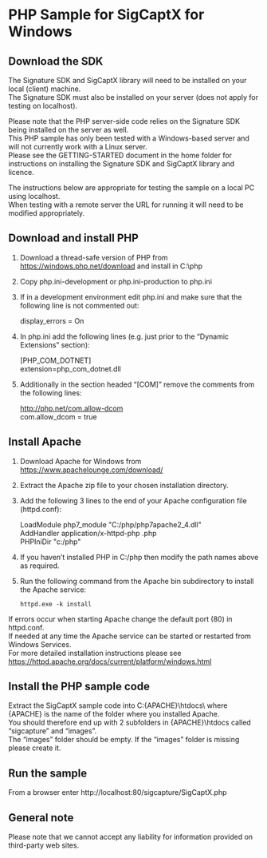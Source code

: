 # PHP Sample for SigCaptX for Windows

## Download the SDK

The Signature SDK and SigCaptX library will need to be installed on your local (client) machine.  
The Signature SDK must also be installed on your server (does not apply for testing on localhost). 
 
Please note that the PHP server-side code relies on the Signature SDK being installed on the server as well.   
This PHP sample has only been tested with a Windows-based server and will not currently work with a Linux server.  
Please see the GETTING-STARTED document in the home folder for instructions on installing the Signature SDK and SigCaptX library and licence.

The instructions below are appropriate for testing the sample on a local PC using localhost.  
When testing with a remote server the URL for running it will need to be modified appropriately.  

## Download and install PHP

1. Download a thread-safe version of PHP from https://windows.php.net/download and install in C:\php  

2. Copy php.ini-development or php.ini-production to php.ini  

3. If in a development environment edit php.ini and make sure that the following line is not commented out:  


    display_errors = On

4. In php.ini add the following lines (e.g. just prior to the “Dynamic Extensions” section):  


    [PHP_COM_DOTNET]  
    extension=php_com_dotnet.dll  

5. Additionally in the section headed “[COM]” remove the comments from the following lines:  


    http://php.net/com.allow-dcom  
    com.allow_dcom = true  

	
## Install Apache

1. Download Apache for Windows from https://www.apachelounge.com/download/  

2. Extract the Apache zip file to your chosen installation directory.  

3. Add the following 3 lines to the end of your Apache configuration file (httpd.conf):  


    LoadModule php7_module "C:/php/php7apache2_4.dll"  
    AddHandler application/x-httpd-php .php  
    PHPIniDir "c:/php"  

4. If you haven’t installed PHP in C:/php then modify the path names above as required.

5. Run the following command from the Apache bin subdirectory to install the Apache service:    

    ```
    httpd.exe -k install  
	  ```

If errors occur when starting Apache change the default port (80) in httpd.conf.  
If needed at any time the Apache service can be started or restarted from Windows Services.  
For more detailed installation instructions please see https://httpd.apache.org/docs/current/platform/windows.html  


## Install the PHP sample code

Extract the SigCaptX sample code into C:\{APACHE}\htdocs\ where {APACHE} is the name of the folder where you installed Apache.  
You should therefore end up with 2 subfolders in {APACHE}\htdocs called “sigcapture” and “images”.  
The “images” folder should be empty. If the “images” folder is missing please create it.  

## Run the sample

From a browser enter http://localhost:80/sigcapture/SigCaptX.php

## General note

Please note that we cannot accept any liability for information provided on third-party web sites.




